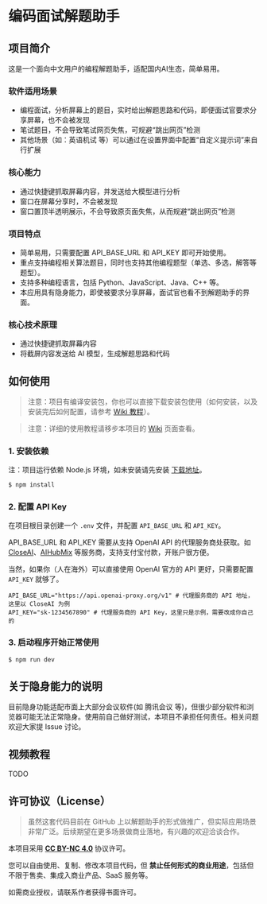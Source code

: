 # 编码面试解题助手

## 项目简介

这是一个面向中文用户的编程解题助手，适配国内AI生态，简单易用。

### 软件适用场景

- 编程面试，分析屏幕上的题目，实时给出解题思路和代码，即便面试官要求分享屏幕，也不会被发现
- 笔试题目，不会导致笔试网页失焦，可规避“跳出网页”检测
- 其他场景（如：英语机试 等）可以通过在设置界面中配置“自定义提示词”来自行扩展

### 核心能力

- 通过快捷键抓取屏幕内容，并发送给大模型进行分析
- 窗口在屏幕分享时，不会被发现
- 窗口置顶半透明展示，不会导致原页面失焦，从而规避“跳出网页”检测

### 项目特点

- 简单易用，只需要配置 API_BASE_URL 和 API_KEY 即可开始使用。
- 重点支持编程相关算法题目，同时也支持其他编程题型（单选、多选，解答等题型）。
- 支持多种编程语言，包括 Python、JavaScript、Java、C++ 等。
- 本应用具有隐身能力，即使被要求分享屏幕，面试官也看不到解题助手的界面。

### 核心技术原理

- 通过快捷键抓取屏幕内容
- 将截屏内容发送给 AI 模型，生成解题思路和代码


## 如何使用

> 注意：项目有编译安装包，你也可以直接下载安装包使用（如何安装，以及安装完后如何配置，请参考 [Wiki 教程](https://github.com/ooboqoo/interview-coder-cn/wiki/%E7%9B%B4%E6%8E%A5%E4%B8%8B%E8%BD%BD%E5%AE%89%E8%A3%85%E5%8C%85%E4%BD%BF%E7%94%A8)）。

> 注意：详细的使用教程请移步本项目的 [Wiki](https://github.com/ooboqoo/interview-coder-cn/wiki) 页面查看。

### 1. 安装依赖

注：项目运行依赖 Node.js 环境，如未安装请先安装 [下载地址](https://nodejs.org/zh-cn/download)。

```bash
$ npm install
```

### 2. 配置 API Key

在项目根目录创建一个 `.env` 文件，并配置 `API_BASE_URL` 和 `API_KEY`。

API_BASE_URL 和 API_KEY 需要从支持 OpenAI API 的代理服务商处获取。如 [CloseAI](https://www.closeai-asia.com/)、[AIHubMix](https://aihubmix.com/) 等服务商，支持支付宝付款，开账户很方便。

当然，如果你（人在海外）可以直接使用 OpenAI 官方的 API 更好，只需要配置 `API_KEY` 就够了。

```env
API_BASE_URL="https://api.openai-proxy.org/v1" # 代理服务商的 API 地址，这里以 CloseAI 为例
API_KEY="sk-1234567890" # 代理服务商的 API Key，这里只是示例，需要改成你自己的
```

### 3. 启动程序开始正常使用

```bash
$ npm run dev
```


## 关于隐身能力的说明

目前隐身功能适配市面上大部分会议软件(如 腾讯会议 等)，但很少部分软件和浏览器可能无法正常隐身。使用前自己做好测试，本项目不承担任何责任。相关问题欢迎大家提 Issue 讨论。


## 视频教程

TODO


## 许可协议（License）

> 虽然这套代码目前在 GitHub 上以解题助手的形式做推广，但实际应用场景非常广泛。后续期望在更多场景做商业落地，有兴趣的欢迎洽谈合作。

本项目采用 **[CC BY-NC 4.0](https://creativecommons.org/licenses/by-nc/4.0/deed.zh)** 协议许可。

您可以自由使用、复制、修改本项目代码，但 **禁止任何形式的商业用途**，包括但不限于售卖、集成入商业产品、SaaS 服务等。

如需商业授权，请联系作者获得书面许可。
